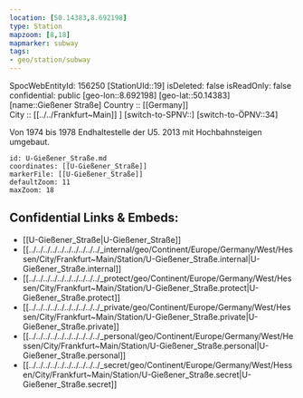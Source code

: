 ```yaml
---
location: [50.14383,8.692198] 
type: Station 
mapzoom: [8,18] 
mapmarker: subway 
tags:
- geo/station/subway
---
```

SpocWebEntityId: 156250
[StationUId::19] 
isDeleted: false
isReadOnly: false
confidential: public
[geo-lon::8.692198] 
[geo-lat::50.14383] 
[name::Gießener Straße] 
Country :: [[Germany]]  
City :: [[../../Frankfurt~Main]] ] 
[switch-to-SPNV::] 
[switch-to-ÖPNV::34] 

Von 1974 bis 1978 Endhaltestelle der U5. 2013 mit Hochbahnsteigen umgebaut.

```leaflet
id: U-Gießener_Straße.md
coordinates: [[U-Gießener_Straße]] 
markerFile: [[U-Gießener_Straße]] 
defaultZoom: 11 
maxZoom: 18
```


## Confidential Links & Embeds: 
- [[U-Gießener_Straße|U-Gießener_Straße]] 
- [[../../../../../../../../../../_internal/geo/Continent/Europe/Germany/West/Hessen/City/Frankfurt~Main/Station/U-Gießener_Straße.internal|U-Gießener_Straße.internal]] 
- [[../../../../../../../../../../_protect/geo/Continent/Europe/Germany/West/Hessen/City/Frankfurt~Main/Station/U-Gießener_Straße.protect|U-Gießener_Straße.protect]] 
- [[../../../../../../../../../../_private/geo/Continent/Europe/Germany/West/Hessen/City/Frankfurt~Main/Station/U-Gießener_Straße.private|U-Gießener_Straße.private]] 
- [[../../../../../../../../../../_personal/geo/Continent/Europe/Germany/West/Hessen/City/Frankfurt~Main/Station/U-Gießener_Straße.personal|U-Gießener_Straße.personal]] 
- [[../../../../../../../../../../_secret/geo/Continent/Europe/Germany/West/Hessen/City/Frankfurt~Main/Station/U-Gießener_Straße.secret|U-Gießener_Straße.secret]] 
